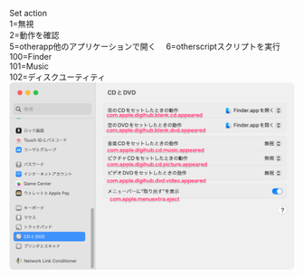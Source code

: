 Set action  
1=無視   
2=動作を確認  
5=otherapp他のアプリケーションで開く　 
6=otherscriptスクリプトを実行　 
100=Finder  
101=Music  
102=ディスクユーティティ　　
![alt システム設定イメージ](https://github.com/force4u/AppleScript/blob/main/Script%20Menu/Finder/Disk/CD%20DVD/com.apple.digihub/com_apple_digihub.png?raw=true)
